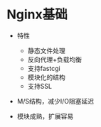 # Nginx基础

- 特性
    - 静态文件处理
    - 反向代理+负载均衡
    - 支持fastcgi
    - 模块化的结构
    - 支持SSL

- M/S结构，减少I/O阻塞延迟

- 模块成熟，扩展容易

